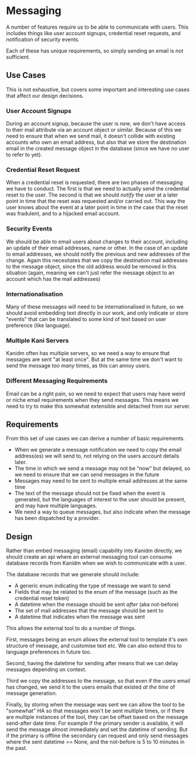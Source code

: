 # Messaging

A number of features require us to be able to communicate with users. This includes things like user account signups,
credential reset requests, and notification of security events.

Each of these has unique requirements, so simply sending an email is not sufficient.

## Use Cases

This is not exhaustive, but covers some important and interesting use cases that affect our design decisions.

### User Account Signups

During an account signup, because the user is _new_, we don't have access to their mail attribute via an account object
or similar. Because of this we need to ensure that when we send mail, it doesn't collide with existing accounts who own
an email address, but also that we store the destination email in the created message object in the database (since we
have no user to refer to yet).

### Credential Reset Request

When a credential reset is requested, there are two phases of messaging we have to conduct. The first is that we need to
actually send the credential reset to the user. The second is that we should _notify_ the user at a later point in time
that the reset was requested and/or carried out. This way the user knows about the event at a later point in time in the
case that the reset was fradulent, and to a hijacked email account.

### Security Events

We should be able to email users about changes to their account, including an update of their email addresses, name or
other. In the case of an update to email addresses, we should notify the previous and new addresses of the change. Again
this necesitates that we copy the destination mail addresses to the message object, since the old address would be
removed in this situation (again, meaning we can't just refer the message object to an account which has the mail
addresses)

### Internationalisation

Many of these messages will need to be internationalised in future, so we should avoid embedding text directly in our
work, and only indicate or store "events" that can be translated to some kind of text based on user preference (like
language).

### Multiple Kani Servers

Kanidm often has multiple servers, so we need a way to ensure that messages are sent "at least once". But at the same
time we don't want to send the message _too many_ times, as this can annoy users.

### Different Messaging Requirements

Email can be a right pain, so we need to expect that users may have weird or niche email requirements when they send
messages. This means we need to try to make this somewhat extensible and detached from our server.

## Requirements

From this set of use cases we can derive a number of basic requirements.

- When we generate a message notification we need to copy the email address(es) we will send to, not relying on the
  users account details later.
- The time in which we send a message may not be "now" but delayed, so we need to ensure that we can send messages in
  the future
- Messages may need to be sent to multiple email addresses at the same time
- The text of the message should not be fixed when the event is generated, but the languages of interest to the user
  should be present, and may have multiple languages.
- We need a way to queue messages, but also indicate when the message has been dispatched by a provider.

## Design

Rather than embed messaging (email) capability into Kanidm directly, we should create an api where an external messaging
tool can consume database records from Kanidm when we wish to communicate with a user.

The database records that we generate should include:

- A generic enum indicating the type of message we want to send
- Fields that may be related to the enum of the message (such as the credential reset token)
- A datetime when the message should be sent _after_ (aka not-before)
- The set of mail addresses that the message should be sent to
- A datetime that indicates when the message was sent

This allows the external tool to do a number of things.

First, messages being an enum allows the external tool to template it's own structure of message, and customise text
etc. We can also extend this to language preferences in future too.

Second, having the datetime for sending after means that we can delay messages depending on context.

Third we copy the addresses to the message, so that even if the users email has changed, we send it to the users emails
that existed _at the time_ of message generation.

Finally, by storing when the message was sent we can allow the tool to be "somewhat" HA so that messages won't be sent
multiple times, or if there are multiple instances of the tool, they can be offset based on the message send-after date
time. For example if the primary sender is available, it will send the message almost immediately and set the datetime
of sending. But if the primary is offline the secondary can request and only send messages where the sent datetime ==
None, and the not-before is 5 to 10 minutes in the past.
